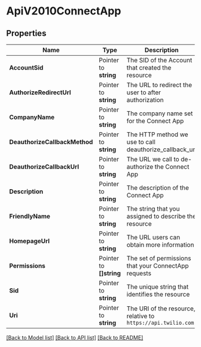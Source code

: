 # ApiV2010ConnectApp

## Properties

Name | Type | Description | Notes
------------ | ------------- | ------------- | -------------
**AccountSid** | Pointer to **string** | The SID of the Account that created the resource |
**AuthorizeRedirectUrl** | Pointer to **string** | The URL to redirect the user to after authorization |
**CompanyName** | Pointer to **string** | The company name set for the Connect App |
**DeauthorizeCallbackMethod** | Pointer to **string** | The HTTP method we use to call deauthorize_callback_url |
**DeauthorizeCallbackUrl** | Pointer to **string** | The URL we call to de-authorize the Connect App |
**Description** | Pointer to **string** | The description of the Connect App |
**FriendlyName** | Pointer to **string** | The string that you assigned to describe the resource |
**HomepageUrl** | Pointer to **string** | The URL users can obtain more information |
**Permissions** | Pointer to **[]string** | The set of permissions that your ConnectApp requests |
**Sid** | Pointer to **string** | The unique string that identifies the resource |
**Uri** | Pointer to **string** | The URI of the resource, relative to `https://api.twilio.com` |

[[Back to Model list]](../README.md#documentation-for-models) [[Back to API list]](../README.md#documentation-for-api-endpoints) [[Back to README]](../README.md)



